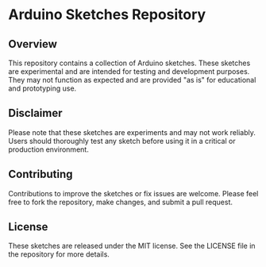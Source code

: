 # Arduino Sketches Repository

## Overview
This repository contains a collection of Arduino sketches. These sketches are experimental and are intended for testing and development purposes. They may not function as expected and are provided "as is" for educational and prototyping use.

## Disclaimer
Please note that these sketches are experiments and may not work reliably. Users should thoroughly test any sketch before using it in a critical or production environment.

## Contributing
Contributions to improve the sketches or fix issues are welcome. Please feel free to fork the repository, make changes, and submit a pull request.

## License
These sketches are released under the MIT license. See the LICENSE file in the repository for more details.
